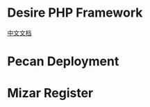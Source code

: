 Desire PHP Framework
====

[中文文档](http://desire.triones.org)

Pecan Deployment
====

Mizar Register
====
